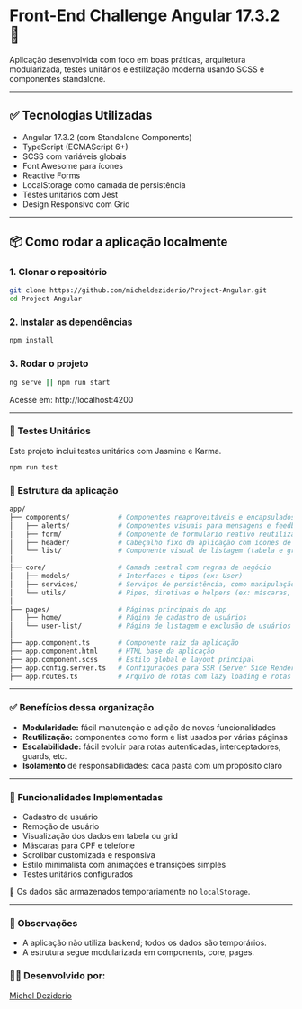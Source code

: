 # Front-End Challenge Angular 17.3.2 🚀

Aplicação desenvolvida com foco em boas práticas, arquitetura modularizada, testes unitários e estilização moderna usando SCSS e componentes standalone.

---

## ✅ Tecnologias Utilizadas

- Angular 17.3.2 (com Standalone Components)
- TypeScript (ECMAScript 6+)
- SCSS com variáveis globais
- Font Awesome para ícones
- Reactive Forms
- LocalStorage como camada de persistência
- Testes unitários com Jest
- Design Responsivo com Grid

---

## 📦 Como rodar a aplicação localmente

### 1. Clonar o repositório

```bash
git clone https://github.com/micheldeziderio/Project-Angular.git
cd Project-Angular
```

### 2. Instalar as dependências
```bash
npm install
```

### 3. Rodar o projeto
```bash
ng serve || npm run start
```

Acesse em: http://localhost:4200

---
### 🧪 Testes Unitários

Este projeto inclui testes unitários com Jasmine e Karma.
```bash
npm run test
```

### 🧩 Estrutura da aplicação
```bash
app/
├── components/            # Componentes reaproveitáveis e encapsulados
│   ├── alerts/            # Componentes visuais para mensagens e feedbacks (ex: toast, alertas)
│   ├── form/              # Componente de formulário reativo reutilizável (criação e caso precise de umaedição)
│   ├── header/            # Cabeçalho fixo da aplicação com ícones de navegação
│   └── list/              # Componente visual de listagem (tabela e grid)
│
├── core/                  # Camada central com regras de negócio
│   ├── models/            # Interfaces e tipos (ex: User)
│   ├── services/          # Serviços de persistência, como manipulação de localStorage
│   └── utils/             # Pipes, diretivas e helpers (ex: máscaras, validação simples, formatação)
│
├── pages/                 # Páginas principais do app
│   ├── home/              # Página de cadastro de usuários
│   └── user-list/         # Página de listagem e exclusão de usuários
│
├── app.component.ts       # Componente raiz da aplicação
├── app.component.html     # HTML base da aplicação
├── app.component.scss     # Estilo global e layout principal
├── app.config.server.ts   # Configurações para SSR (Server Side Rendering) se necessário
├── app.routes.ts          # Arquivo de rotas com lazy loading e rotas standalone
```
---

### ✅ Benefícios dessa organização
- **Modularidade:** fácil manutenção e adição de novas funcionalidades
- **Reutilização:** componentes como form e list usados por várias páginas
- **Escalabilidade:** fácil evoluir para rotas autenticadas, interceptadores, guards, etc.
- **Isolamento** de responsabilidades: cada pasta com um propósito claro

---
### 🔧 Funcionalidades Implementadas

- Cadastro de usuário
- Remoção de usuário
- Visualização dos dados em tabela ou grid
- Máscaras para CPF e telefone
- Scrollbar customizada e responsiva
- Estilo minimalista com animações e transições simples
- Testes unitários configurados

📌 Os dados são armazenados temporariamente no `localStorage`.

---
### 📝 Observações

- A aplicação não utiliza backend; todos os dados são temporários.
- A estrutura segue modularizada em components, core, pages.

### 👨‍💻 Desenvolvido por:
[Michel Deziderio](https://github.com/MichelDeziderio)
